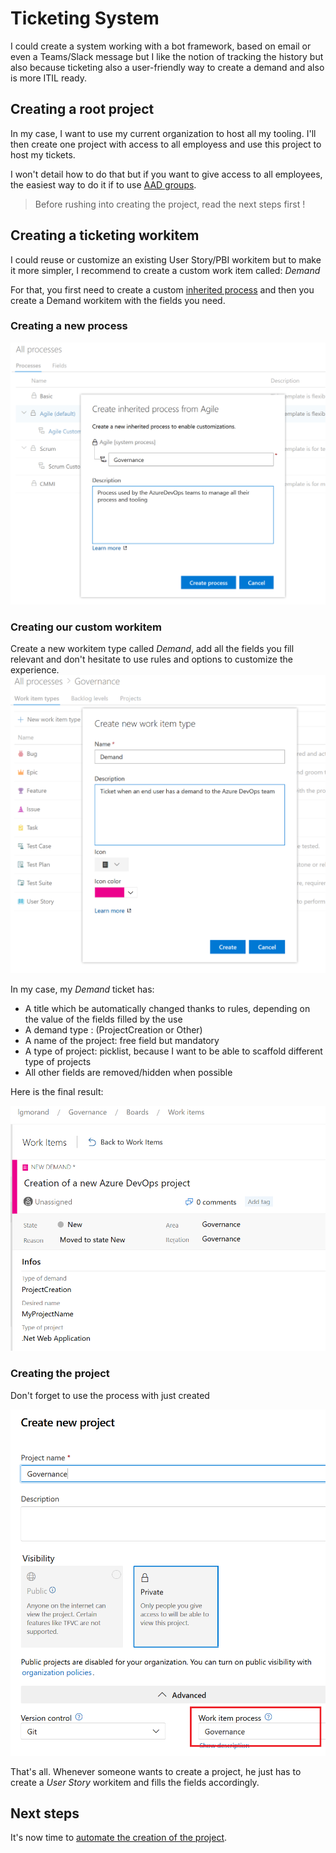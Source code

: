 # Ticketing System

I could create a system working with a bot framework, based on email or even a Teams/Slack message but I like the notion of tracking the history but also because ticketing also a user-friendly way to create a demand and also is more ITIL ready.

## Creating a root project

In my case, I want to use my current organization to host all my tooling. I'll then create one project with access to all employess and use this project to host my tickets.

I won't detail how to do that but if you want to give access to all employees, the easiest way to do it if to use [AAD groups](https://docs.microsoft.com/en-us/azure/devops/organizations/accounts/manage-azure-active-directory-groups).

> Before rushing into creating the project, read the next steps first !

## Creating a ticketing workitem

I could reuse or customize an existing User Story/PBI workitem but to make it more simpler, I recommend to create a custom work item called: *Demand*

For that, you first need to create a custom [inherited process](https://docs.microsoft.com/en-us/azure/devops/organizations/settings/work/customize-process?view=azure-devops) and then you create a Demand workitem with the fields you need.

### Creating a new process

![Create process](./media/ticketing%201.png)

### Creating our custom workitem

Create a new workitem type called *Demand*, add all the fields you fill relevant and don't hesitate to use rules and options to customize the experience.
![Create item](./media/ticketing%202.png)


In my case, my *Demand* ticket has:

- A title which be automatically changed thanks to rules, depending on the value of the fields filled by the use
- A demand type : (ProjectCreation or Other)
- A name of the project: free field but mandatory
- A type of project: picklist, because I want to be able to scaffold different type of projects
- All other fields are removed/hidden when possible

Here is the final result:

![Create item](./media/ticketing%204.png)

### Creating the project

Don't forget to use the process with just created

![Create project](./media/ticketing%203.png)

That's all. Whenever someone wants to create a project, he just has to create a *User Story* workitem and fills the fields accordingly.

## Next steps

It's now time to [automate the creation of the project](../creation/readme.md).
